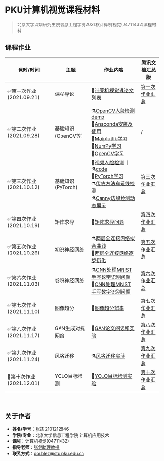 # PKU计算机视觉课程材料

> 北京大学深圳研究生院信息工程学院2021秋计算机视觉(04711432)课程材料

## 课程作业

<!--
- [x] 🚩第十周作业(2021.12.01) | [腾讯文档版](https://docs.qq.com/pdf/DSFhzaUpNTW5jVU5J)
  - [x] :pencil:[YOLO目标检测实验](https://github.com/doubleZ0108/Computer-Vision-PKU/tree/master/experiment/YOLO)
- [x] **第九周作业(2021.11.24)** | [腾讯文档版](https://docs.qq.com/pdf/DSHFhVlV2ZGdJYUpi)
  - [x] :alembic:[风格迁移实验](https://github.com/doubleZ0108/Computer-Vision-PKU/tree/master/experiment/Style-Transfer)
- [x] **第八周作业(2021.11.17)** | [腾讯文档版](https://docs.qq.com/pdf/DSExKV21SY3lLc2FT)
  - [x] :pencil:[GAN论文阅读和实验](https://github.com/doubleZ0108/Computer-Vision-PKU/tree/master/experiment/GAN)
- [x] **第七周作业(2021.11.10)** | [腾讯文档版](https://docs.qq.com/pdf/DSENtVE55eXNlS2JY)
  - [x] :pencil:[图像超分辨率](https://github.com/doubleZ0108/Computer-Vision-PKU/tree/master/experiment/Image-Super-Resolution)
- [x] **第六周作业(2021.11.03)** | [腾讯文档版](https://docs.qq.com/pdf/DSGN4eHBJTGF3cm9p)
  - [x] :alembic:[CNN处理MNIST手写数字识别问题](https://github.com/doubleZ0108/Computer-Vision-PKU/blob/master/homework/CNN-MNIST/W6_MNIST_FC.ipynb)
  - [x] :pencil:[CNN处理MNIST手写数字识别问题](https://github.com/doubleZ0108/Computer-Vision-PKU/tree/master/homework/CNN-MNIST)
- [x] **第五周作业(2021.10.26)** | [腾讯文档版](https://docs.qq.com/pdf/DSEpHR0xSU1FRQWVT)
  - [x] :alembic:[两层全连接网络拟合曲线](https://github.com/doubleZ0108/Computer-Vision-PKU/blob/master/homework/DNN/W5_Homework.ipynb)
  - [x] :pencil:[两层全连接网络逐步衍化](https://github.com/doubleZ0108/Computer-Vision-PKU/blob/master/experiment/Regression/DNN-generation.ipynb)
- [x] **第四周作业**(2021.10.19) | [腾讯文档版](https://docs.qq.com/pdf/DSGhVTmNNeXNtTkZj)
  - [x] :pencil:[矩阵求导问题](https://github.com/doubleZ0108/Computer-Vision-PKU/blob/master/homework/gradient-calc/gradient-calc.ipynb)
- [x] **第三周作业**(2021.10.12) | [腾讯文档汇总版](https://docs.qq.com/doc/DSFNJSUZlTXNZRFFC)
  - [X] :pencil:[视频人脸检测](https://github.com/doubleZ0108/Computer-Vision-PKU/tree/master/experiment/Face-Detection-opencv) ｜⚗️[code](https://github.com/doubleZ0108/Computer-Vision-PKU/blob/master/experiment/Face-Detection-opencv/video-face-detection.py)
  - [X] 📔[PyTorch学习](https://github.com/doubleZ0108/Computer-Vision-PKU/blob/master/docs/pytorch-study.ipynb)
  - [x] OpenCV扩展
    - [x] :alembic:[传统方法车道线检测](https://github.com/doubleZ0108/Computer-Vision-PKU/blob/master/docs/opencv/lane-line-detection.py)
    - [x] :alembic:[Canny边缘检测动态展示](https://github.com/doubleZ0108/Computer-Vision-PKU/blob/master/docs/opencv/canny.py)
- [x] **第二周作业**(2021.09.28)
  - [X] ⚗️[OpenCV人脸检测demo](https://github.com/doubleZ0108/Computer-Vision-PKU/blob/master/experiment/Face-Detection-opencv/face-detection.ipynb)
  - [X] 📝[Anaconda安装及使用](https://github.com/doubleZ0108/Computer-Vision-PKU/blob/master/docs/anaconda-install.md)
  - [X] 📔[Matplotlib学习](https://github.com/doubleZ0108/Computer-Vision-PKU/blob/master/docs/matplotlib-study.ipynb)
  - [x] 📔[NumPy学习](https://github.com/doubleZ0108/Computer-Vision-PKU/blob/master/docs/numpy-study.ipynb)
  - [x] 📔[OpenCV学习](https://github.com/doubleZ0108/Computer-Vision-PKU/blob/master/docs/opencv/opencv-study.ipynb)
- [x] **第一周作业**(2021.09.21)
  - [X] 📃[计算机视觉课论文列表](https://github.com/doubleZ0108/Computer-Vision-PKU/blob/master/paper-reading-list.md)（[腾讯文档版本](https://docs.qq.com/doc/DSGNEZVlES3R0REt0)）

-->


| 课时/时间               | 主题               | 作业内容                                                     | 腾讯文档汇总版                                              |
| ----------------------- | ------------------ | ------------------------------------------------------------ | ----------------------------------------------------------- |
| ✅第一次作业(2021.09.21) | 课程导论           | 📃[计算机视觉课论文列表](https://github.com/doubleZ0108/Computer-Vision-PKU/blob/master/paper-reading-list.md) | [第一次作业汇总](https://docs.qq.com/doc/DSGNEZVlES3R0REt0) |
| ✅第二次作业(2021.09.28) | 基础知识(OpenCV等) | ⚗️[OpenCV人脸检测demo](https://github.com/doubleZ0108/Computer-Vision-PKU/blob/master/experiment/Face-Detection-opencv/face-detection.ipynb)<br/>📝[Anaconda安装及使用](https://github.com/doubleZ0108/Computer-Vision-PKU/blob/master/docs/anaconda-install.md)<br/>📔[Matplotlib学习](https://github.com/doubleZ0108/Computer-Vision-PKU/blob/master/docs/matplotlib-study.ipynb)<br/>📔[NumPy学习](https://github.com/doubleZ0108/Computer-Vision-PKU/blob/master/docs/numpy-study.ipynb)<br/>📔[OpenCV学习](https://github.com/doubleZ0108/Computer-Vision-PKU/blob/master/docs/opencv/opencv-study.ipynb) | /                                                           |
| ✅第三次作业(2021.10.12) | 基础知识(PyTorch)  | :pencil:[视频人脸检测](https://github.com/doubleZ0108/Computer-Vision-PKU/tree/master/experiment/Face-Detection-opencv) ｜⚗️[code](https://github.com/doubleZ0108/Computer-Vision-PKU/blob/master/experiment/Face-Detection-opencv/video-face-detection.py)<br/>📔[PyTorch学习](https://github.com/doubleZ0108/Computer-Vision-PKU/blob/master/docs/pytorch-study.ipynb)<br/>:alembic:[传统方法车道线检测](https://github.com/doubleZ0108/Computer-Vision-PKU/blob/master/docs/opencv/lane-line-detection.py)<br/>:alembic:[Canny边缘检测动态展示](https://github.com/doubleZ0108/Computer-Vision-PKU/blob/master/docs/opencv/canny.py) | [第三次作业汇总](https://docs.qq.com/doc/DSFNJSUZlTXNZRFFC) |
| ✅第四次作业(2021.10.19) | 矩阵求导           | :pencil:[矩阵求导问题](https://github.com/doubleZ0108/Computer-Vision-PKU/blob/master/homework/gradient-calc/gradient-calc.ipynb) | [第四次作业汇总](https://docs.qq.com/pdf/DSGhVTmNNeXNtTkZj) |
| ✅第五次作业(2021.10.26) | 初识神经网络       | :alembic:[两层全连接网络拟合曲线](https://github.com/doubleZ0108/Computer-Vision-PKU/blob/master/homework/DNN/W5_Homework.ipynb)<br/>:pencil:[两层全连接网络逐步衍化](https://github.com/doubleZ0108/Computer-Vision-PKU/blob/master/experiment/Regression/DNN-generation.ipynb) | [第五次作业汇总](https://docs.qq.com/pdf/DSEpHR0xSU1FRQWVT) |
| ✅第六次作业(2021.11.03) | 卷积神经网络       | :alembic:[CNN处理MNIST手写数字识别问题](https://github.com/doubleZ0108/Computer-Vision-PKU/blob/master/homework/CNN-MNIST/W6_MNIST_FC.ipynb)<br/>:pencil:[CNN处理MNIST手写数字识别问题](https://github.com/doubleZ0108/Computer-Vision-PKU/tree/master/homework/CNN-MNIST) | [第六次作业汇总](https://docs.qq.com/pdf/DSGN4eHBJTGF3cm9p) |
| ✅第七次作业(2021.11.10) | 图像超分           | :pencil:[图像超分辨率](https://github.com/doubleZ0108/Computer-Vision-PKU/tree/master/experiment/Image-Super-Resolution) | [第七次作业汇总](https://docs.qq.com/pdf/DSENtVE55eXNlS2JY) |
| ✅第八次作业(2021.11.17) | GAN生成对抗网络    | :pencil:[GAN论文阅读和实验](https://github.com/doubleZ0108/Computer-Vision-PKU/tree/master/experiment/GAN) | [第八次作业汇总](https://docs.qq.com/pdf/DSExKV21SY3lLc2FT) |
| ✅第九次作业(2021.11.24) | 风格迁移           | :alembic:[风格迁移实验](https://github.com/doubleZ0108/Computer-Vision-PKU/tree/master/experiment/Style-Transfer) | [第九次作业汇总](https://docs.qq.com/pdf/DSHFhVlV2ZGdJYUpi) |
| 🚩第十次作业(2021.12.01) | YOLO目标检测       | :pencil:[YOLO目标检测实验](https://github.com/doubleZ0108/Computer-Vision-PKU/tree/master/experiment/YOLO) | [第十次作业汇总](https://docs.qq.com/pdf/DSFhzaUpNTW5jVU5J) |

<br/>

## 关于作者

- **姓名/学号**：张喆 2101212846
- **学院/专业**：北京大学信息工程学院 计算机应用技术
- **课程**：计算机视觉(04711432)
- **指导老师**：[张健助理教授](http://www.ece.pku.edu.cn/info/1012/1075.htm)
- **联系方式**：[doublez@stu.pku.edu.cn](mailto:doublez@stu.pku.edu.cn)
